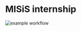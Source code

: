 # MISiS internship
![example workflow](https://github.com/Tidbid/MISiS_internship/actions/workflows/main-actions-ci.yml/badge.svg)
